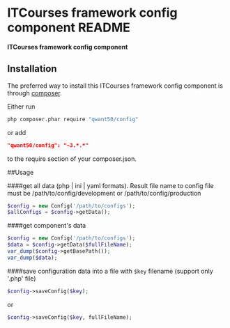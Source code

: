 
ITCourses framework config component README
============

**ITCourses framework config component**



## Installation

The preferred way to install this ITCourses framework config component is through [composer](http://getcomposer.org/download/).

Either run

```sh
php composer.phar require "qwant50/config"
```

or add

```json
"qwant50/config": "~3.*.*"
```

to the require section of your composer.json.


##Usage

####get all data (php | ini | yaml formats). Result file name to config file must be /path/to/config/development or /path/to/config/production
```php
$config = new Config('/path/to/configs');
$allConfigs = $config->getData();
```

####get component's data
```php
$config = new Config('/path/to/configs');
$data = $config->getData($fullFileName);
var_dump($config->getBasePath());
var_dump($data);
```

####save configuration data into a file with `$key` filename (support only '.php' file)  
````php
$config->saveConfig($key);
````

or

````php
$config->saveConfig($key, fullFileName);
````


